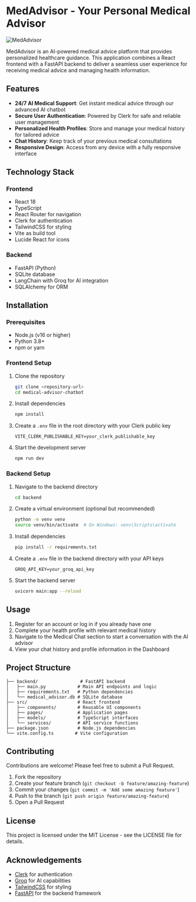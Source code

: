 # MedAdvisor - Your Personal Medical Advisor

![MedAdvisor](https://img.shields.io/badge/MedAdvisor-AI%20Powered%20Medical%20Advice-blue)

MedAdvisor is an AI-powered medical advice platform that provides personalized healthcare guidance. This application combines a React frontend with a FastAPI backend to deliver a seamless user experience for receiving medical advice and managing health information.

## Features

- **24/7 AI Medical Support**: Get instant medical advice through our advanced AI chatbot
- **Secure User Authentication**: Powered by Clerk for safe and reliable user management
- **Personalized Health Profiles**: Store and manage your medical history for tailored advice
- **Chat History**: Keep track of your previous medical consultations
- **Responsive Design**: Access from any device with a fully responsive interface

## Technology Stack

### Frontend
- React 18
- TypeScript
- React Router for navigation
- Clerk for authentication
- TailwindCSS for styling
- Vite as build tool
- Lucide React for icons

### Backend
- FastAPI (Python)
- SQLite database
- LangChain with Groq for AI integration
- SQLAlchemy for ORM

## Installation

### Prerequisites
- Node.js (v16 or higher)
- Python 3.8+ 
- npm or yarn

### Frontend Setup

1. Clone the repository
   ```bash
   git clone <repository-url>
   cd medical-advisor-chatbot
   ```

2. Install dependencies
   ```bash
   npm install
   ```

3. Create a `.env` file in the root directory with your Clerk public key
   ```
   VITE_CLERK_PUBLISHABLE_KEY=your_clerk_publishable_key
   ```

4. Start the development server
   ```bash
   npm run dev
   ```

### Backend Setup

1. Navigate to the backend directory
   ```bash
   cd backend
   ```

2. Create a virtual environment (optional but recommended)
   ```bash
   python -m venv venv
   source venv/bin/activate  # On Windows: venv\Scripts\activate
   ```

3. Install dependencies
   ```bash
   pip install -r requirements.txt
   ```

4. Create a `.env` file in the backend directory with your API keys
   ```
   GROQ_API_KEY=your_groq_api_key
   ```

5. Start the backend server
   ```bash
   uvicorn main:app --reload
   ```

## Usage

1. Register for an account or log in if you already have one
2. Complete your health profile with relevant medical history
3. Navigate to the Medical Chat section to start a conversation with the AI advisor
4. View your chat history and profile information in the Dashboard

## Project Structure

```
├── backend/                # FastAPI backend
│   ├── main.py            # Main API endpoints and logic
│   ├── requirements.txt   # Python dependencies
│   └── medical_advisor.db # SQLite database
├── src/                   # React frontend
│   ├── components/        # Reusable UI components
│   ├── pages/             # Application pages
│   ├── models/            # TypeScript interfaces
│   └── services/          # API service functions
├── package.json           # Node.js dependencies
└── vite.config.ts        # Vite configuration
```

## Contributing

Contributions are welcome! Please feel free to submit a Pull Request.

1. Fork the repository
2. Create your feature branch (`git checkout -b feature/amazing-feature`)
3. Commit your changes (`git commit -m 'Add some amazing feature'`)
4. Push to the branch (`git push origin feature/amazing-feature`)
5. Open a Pull Request

## License

This project is licensed under the MIT License - see the LICENSE file for details.

## Acknowledgements

- [Clerk](https://clerk.dev/) for authentication
- [Groq](https://groq.com/) for AI capabilities
- [TailwindCSS](https://tailwindcss.com/) for styling
- [FastAPI](https://fastapi.tiangolo.com/) for the backend framework